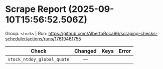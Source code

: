 # Scrape Report (2025-09-10T15:56:52.506Z)

Group: `stocks`  |  Run: https://github.com/AlbertoRoca96/scraping-checks-scheduler/actions/runs/17619461755

| Check | Changed | Keys | Error |
|---|:---:|:--|:--|
| `stock_ntdoy_global_quote` | — |  |  |
